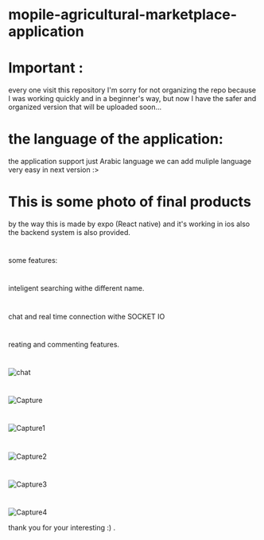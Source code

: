 
# mopile-agricultural-marketplace-application
# Important :
every one visit this repository I'm sorry for not organizing the repo because I was working quickly and in a beginner's way, but now I have the safer and organized version that will be uploaded soon...
# the language of the application:
the application support just Arabic language we can add muliple language very easy in next version :>
# This is some photo of final products 
by the way this is made by expo (React native) and it's working in ios also
the backend system is also provided.
#
some features:
#
inteligent searching withe different name.
#
chat and real time connection withe SOCKET IO
#
reating and commenting features.
#
![chat](https://user-images.githubusercontent.com/103936497/202581095-db83c4b8-9666-4745-ac50-eb7c00dd6218.PNG)
#
 ![Capture](https://user-images.githubusercontent.com/103936497/202578474-09c3f150-c4c1-4e36-8ecb-3728b023d481.PNG)
#
![Capture1](https://user-images.githubusercontent.com/103936497/202578536-df4eab02-5b2d-4df9-b8cb-710772bbe54c.PNG)
#
![Capture2](https://user-images.githubusercontent.com/103936497/202578570-d6a9b97d-2a9d-41bc-aab9-321dad45b67d.PNG)
#
![Capture3](https://user-images.githubusercontent.com/103936497/202578582-f037b3e7-4c25-4928-b57e-5ac07840a33a.PNG)
#
![Capture4](https://user-images.githubusercontent.com/103936497/202578590-9caf5030-fe89-427b-992a-a09b3cba689a.PNG)

thank you for your interesting :) .
